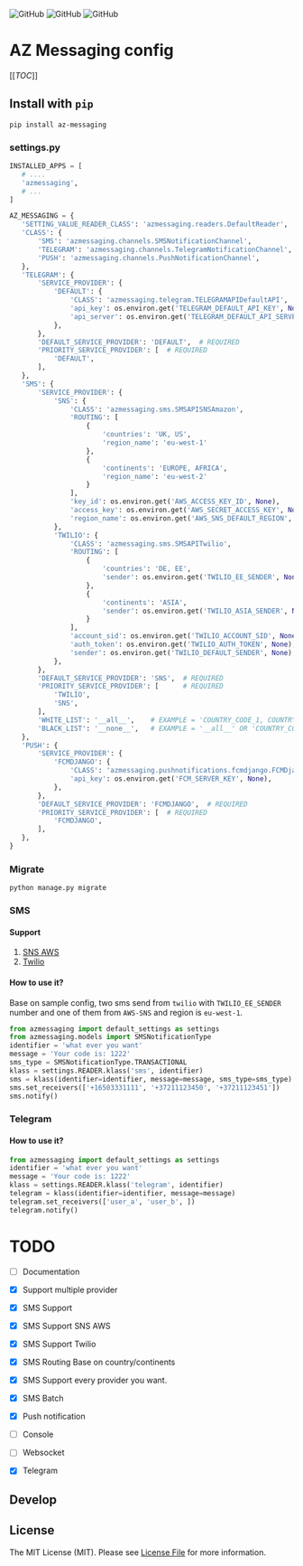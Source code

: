 <!--![GitHub All Releases](https://img.shields.io/github/downloads/ali-zahedi/az-messaging/total)-->
<!--![GitHub issues](https://img.shields.io/github/issues/ali-zahedi/az-messaging)-->
![GitHub](https://img.shields.io/github/license/ali-zahedi/az-messaging)
![GitHub](https://img.shields.io/pypi/pyversions/az-messaging.svg?maxAge=2592000)
![GitHub](https://img.shields.io/pypi/v/az-messaging.svg?maxAge=2592000)
# AZ Messaging config

[[_TOC_]]

## Install with `pip`

```shell script
pip install az-messaging
```

### settings.py

 
 ``` python
INSTALLED_APPS = [
    # ....
    'azmessaging',
    # ...
]

AZ_MESSAGING = {
    'SETTING_VALUE_READER_CLASS': 'azmessaging.readers.DefaultReader',
    'CLASS': {
        'SMS': 'azmessaging.channels.SMSNotificationChannel',
        'TELEGRAM': 'azmessaging.channels.TelegramNotificationChannel',
        'PUSH': 'azmessaging.channels.PushNotificationChannel',
    },
    'TELEGRAM': {
        'SERVICE_PROVIDER': {
            'DEFAULT': {
                'CLASS': 'azmessaging.telegram.TELEGRAMAPIDefaultAPI',
                'api_key': os.environ.get('TELEGRAM_DEFAULT_API_KEY', None),
                'api_server': os.environ.get('TELEGRAM_DEFAULT_API_SERVER', None),
            },
        },
        'DEFAULT_SERVICE_PROVIDER': 'DEFAULT',  # REQUIRED
        'PRIORITY_SERVICE_PROVIDER': [  # REQUIRED
            'DEFAULT',
        ],
    },
    'SMS': {
        'SERVICE_PROVIDER': {
            'SNS': {
                'CLASS': 'azmessaging.sms.SMSAPISNSAmazon',
                'ROUTING': [
                    {
                        'countries': 'UK, US',
                        'region_name': 'eu-west-1'
                    },
                    {
                        'continents': 'EUROPE, AFRICA',
                        'region_name': 'eu-west-2'
                    }
                ],
                'key_id': os.environ.get('AWS_ACCESS_KEY_ID', None),
                'access_key': os.environ.get('AWS_SECRET_ACCESS_KEY', None),
                'region_name': os.environ.get('AWS_SNS_DEFAULT_REGION', None),
            },
            'TWILIO': {
                'CLASS': 'azmessaging.sms.SMSAPITwilio',
                'ROUTING': [
                    {
                        'countries': 'DE, EE',
                        'sender': os.environ.get('TWILIO_EE_SENDER', None),
                    },
                    {
                        'continents': 'ASIA',
                        'sender': os.environ.get('TWILIO_ASIA_SENDER', None),
                    }
                ],
                'account_sid': os.environ.get('TWILIO_ACCOUNT_SID', None),
                'auth_token': os.environ.get('TWILIO_AUTH_TOKEN', None),
                'sender': os.environ.get('TWILIO_DEFAULT_SENDER', None),
            },
        },
        'DEFAULT_SERVICE_PROVIDER': 'SNS',  # REQUIRED
        'PRIORITY_SERVICE_PROVIDER': [      # REQUIRED
            'TWILIO',
            'SNS',
        ],
        'WHITE_LIST': '__all__',    # EXAMPLE = 'COUNTRY_CODE_1, COUNTRY_CODE_2' 
        'BLACK_LIST': '__none__',   # EXAMPLE = '__all__' OR 'COUNTRY_CODE_3, COUNTRY_CODE_4'
    },
    'PUSH': {
        'SERVICE_PROVIDER': {
            'FCMDJANGO': {
                'CLASS': 'azmessaging.pushnotifications.fcmdjango.FCMDjangoAPI',
                'api_key': os.environ.get('FCM_SERVER_KEY', None),
            },
        },
        'DEFAULT_SERVICE_PROVIDER': 'FCMDJANGO',  # REQUIRED
        'PRIORITY_SERVICE_PROVIDER': [  # REQUIRED
            'FCMDJANGO',
        ],
    },
}
 ```

### Migrate

```
python manage.py migrate
```

### SMS

#### Support

1. [SNS AWS](https://aws.amazon.com/sns/)
1. [Twilio](https://www.twilio.com/sms)

#### How to use it?

Base on sample config, two sms send from `twilio` with `TWILIO_EE_SENDER` number and one of them from `AWS-SNS` and region is `eu-west-1`.
 
```python
from azmessaging import default_settings as settings
from azmessaging.models import SMSNotificationType
identifier = 'what ever you want'
message = 'Your code is: 1222'
sms_type = SMSNotificationType.TRANSACTIONAL
klass = settings.READER.klass('sms', identifier)
sms = klass(identifier=identifier, message=message, sms_type=sms_type)
sms.set_receivers(['+16503331111', '+37211123450', '+37211123451'])
sms.notify()
```

### Telegram


#### How to use it?
 
```python
from azmessaging import default_settings as settings
identifier = 'what ever you want'
message = 'Your code is: 1222'
klass = settings.READER.klass('telegram', identifier)
telegram = klass(identifier=identifier, message=message)
telegram.set_receivers(['user_a', 'user_b', ])
telegram.notify()
```

# TODO

- [ ] Documentation

- [x] Support multiple provider 

- [X] SMS Support

- [X] SMS Support SNS AWS

- [X] SMS Support Twilio

- [X] SMS Routing Base on country/continents

- [x] SMS Support every provider you want.

- [X] SMS Batch 

- [X] Push notification

- [ ] Console

- [ ] Websocket

- [X] Telegram

## Develop

## License

The MIT License (MIT). Please see [License File](LICENSE) for more information.



